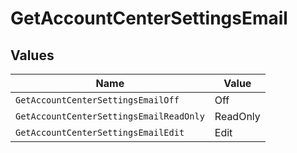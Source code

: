 # GetAccountCenterSettingsEmail


## Values

| Name                                    | Value                                   |
| --------------------------------------- | --------------------------------------- |
| `GetAccountCenterSettingsEmailOff`      | Off                                     |
| `GetAccountCenterSettingsEmailReadOnly` | ReadOnly                                |
| `GetAccountCenterSettingsEmailEdit`     | Edit                                    |